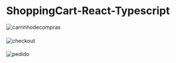 # ShoppingCart-React-Typescript

![carrinhodecompras](https://user-images.githubusercontent.com/62668730/232070536-efcd0386-8269-42c4-b9a7-c9a07d631423.png)

####
![checkout](https://user-images.githubusercontent.com/62668730/231775028-0b6981b9-6382-46a8-82cd-7daadf251750.png)

####

![pedido](https://user-images.githubusercontent.com/62668730/231775125-60433532-433c-4bff-bc33-f53ac5f17fd9.png)
